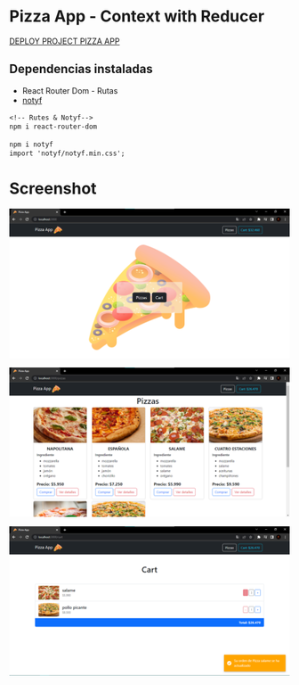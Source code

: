 # Pizza App - Context with Reducer

<!-- Proyecto extraido de: https://github.com/bluuweb/template-basico-prueba-react-II -->

[DEPLOY PROJECT PIZZA APP](https://pizza-app-santosjeandx.netlify.app)

## Dependencias instaladas
* React Router Dom - Rutas
* [notyf](https://www.npmjs.com/package/notyf)

```
<!-- Rutes & Notyf-->
npm i react-router-dom

npm i notyf
import 'notyf/notyf.min.css';
```

# Screenshot
![Home](/screenshots/capture-1.png)

![Pizzas](/screenshots/capture-2.png)

![Cart](/screenshots/capture-3.png)